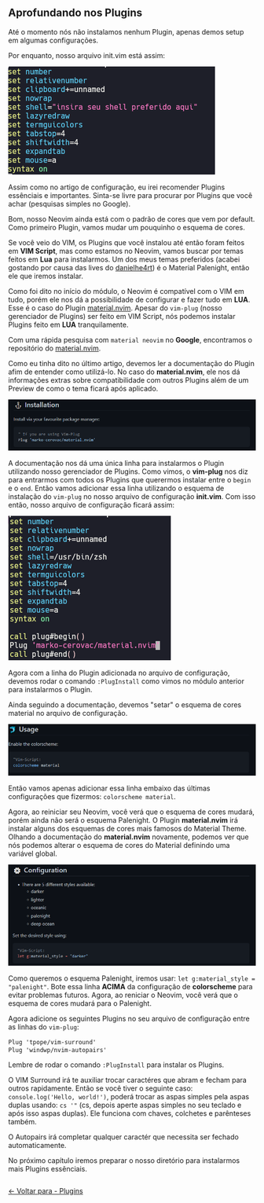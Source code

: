 ## Aprofundando nos Plugins

Até o momento nós não instalamos nenhum Plugin, apenas demos setup em algumas configurações.

Por enquanto, nosso arquivo init.vim está assim:

![init.vim inicial](../../images/modulo-01/init.png)

Assim como no artigo de configuração, eu irei recomender Plugins essênciais e importantes. Sinta-se livre para procurar por Plugins que você achar (pesquisas simples no Google).

Bom, nosso Neovim ainda está com o padrão de cores que vem por default. Como primeiro Plugin, vamos mudar um pouquinho o esquema de cores.

Se você veio do VIM, os Plugins que você instalou até então foram feitos em **VIM Script**, mas como estamos no Neovim, vamos buscar por temas feitos em **Lua** para instalarmos. Um dos meus temas preferidos (acabei gostando por causa das lives do [danielhe4rt](https://www.twitch.tv/danielhe4rt)) é o Material Palenight, então ele que iremos instalar.

Como foi dito no início do módulo, o Neovim é compatível com o VIM em tudo, porém ele nos dá a possibilidade de configurar e fazer tudo em **LUA**. Esse é o caso do Plugin [material.nvim](https://github.com/marko-cerovac/material.nvim). Apesar do `vim-plug` (nosso gerenciador de Plugins) ser feito em VIM Script, nós podemos instalar Plugins feito em **LUA** tranquilamente.

Com uma rápida pesquisa com `material neovim` no **Google**, encontramos o repositório do [material.nvim](https://github.com/marko-cerovac/material.nvim).

Como eu tinha dito no último artigo, devemos ler a documentação do Plugin afim de entender como utilizá-lo. No caso do **material.nvim**, ele nos dá informações extras sobre compatibilidade com outros Plugins além de um Preview de como o tema ficará após aplicado.

![material.nvim instalação](../../images/modulo-01/materialnviminstallation.png)

A documentação nos dá uma única linha para instalarmos o Plugin utilizando nosso gerenciador de Plugins. Como vimos, o **vim-plug** nos diz para entrarmos com todos os Plugins que querermos instalar entre o `begin` e o `end`. Então vamos adicionar essa linha utilizando o esquema de instalação do `vim-plug` no nosso arquivo de configuração **init.vim**. Com isso então, nosso arquivo de configuração ficará assim:

![init.vim após o material](../../images/modulo-01/initvimmaterial.png)

Agora com a linha do Plugin adicionada no arquivo de configuração, devemos rodar o comando `:PlugInstall` como vimos no módulo anterior para instalarmos o Plugin.

Ainda seguindo a documentação, devemos "setar" o esquema de cores material no arquivo de configuração.

![setar material](../../images/modulo-01/setar-material-theme.png)

Então vamos apenas adicionar essa linha embaixo das últimas configurações que fizermos: `colorscheme material`.

Agora, ao reiniciar seu Neovim, você verá que o esquema de cores mudará, porém ainda não será o esquema Palenight. O Plugin **material.nvim** irá instalar alguns dos esquemas de cores mais famosos do Material Theme. Olhando a documentação do **material.nvim** novamente, podemos ver que nós podemos alterar o esquema de cores do Material definindo uma variável global.

![material config theme](../../images/modulo-01/materialconfig.png)

Como queremos o esquema Palenight, iremos usar: `let g:material_style = "palenight"`. Bote essa linha **ACIMA** da configuração de **colorscheme** para evitar problemas futuros. Agora, ao reniciar o Neovim, você verá que o esquema de cores mudará para o Palenight.

Agora adicione os seguintes Plugins no seu arquivo de configuração entre as linhas do `vim-plug`:

```
Plug 'tpope/vim-surround'
Plug 'windwp/nvim-autopairs'
```

Lembre de rodar o comando `:PlugInstall` para instalar os Plugins.

O VIM Surround irá te auxiliar trocar caractéres que abram e fecham para outros rapidamente. Então se você tiver o seguinte caso: `console.log('Hello, world!')`, poderá trocar as aspas simples pela aspas duplas usando: `cs '"` (cs, depois aperte aspas simples no seu teclado e após isso aspas duplas). Ele funciona com chaves, colchetes e parênteses também.

O Autopairs irá completar qualquer caractér que necessita ser fechado automaticamente.

No próximo capítulo iremos preparar o nosso diretório para instalarmos mais Plugins essênciais.

<div style="display: flex; justify-content: space-between;">
    <p align="left">
        <a href="./plugins.md"><- Voltar para - Plugins</a>
    </p>
</div>